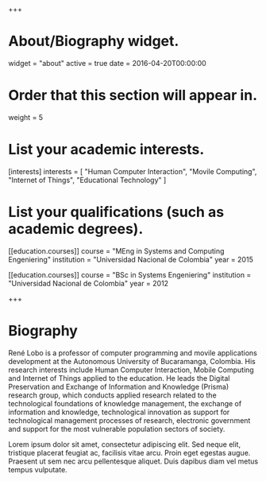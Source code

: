 +++
# About/Biography widget.
widget = "about"
active = true
date = 2016-04-20T00:00:00

# Order that this section will appear in.
weight = 5

# List your academic interests.
[interests]
  interests = [
    "Human Computer Interaction",
    "Movile Computing",
    "Internet of Things",
    "Educational Technology"
  ]

# List your qualifications (such as academic degrees).
[[education.courses]]
  course = "MEng in Systems and Computing Engeniering"
  institution = "Universidad Nacional de Colombia"
  year = 2015

[[education.courses]]
  course = "BSc in Systems Engeniering"
  institution = "Universidad Nacional de Colombia"
  year = 2012
 
+++

# Biography

René Lobo is a professor of computer programming and movile applications development at the Autonomous University of Bucaramanga, Colombia. His research interests include Human Computer Interaction, Mobile Computing and Internet of Things applied to the education. He leads the Digital Preservation and Exchange of Information and Knowledge (Prisma) research group, which conducts applied research related to the technological foundations of knowledge management, the exchange of information and knowledge, technological innovation as support for technological management processes of research, electronic government and support for the most vulnerable population sectors of society.

Lorem ipsum dolor sit amet, consectetur adipiscing elit. Sed neque elit, tristique placerat feugiat ac, facilisis vitae arcu. Proin eget egestas augue. Praesent ut sem nec arcu pellentesque aliquet. Duis dapibus diam vel metus tempus vulputate. 
